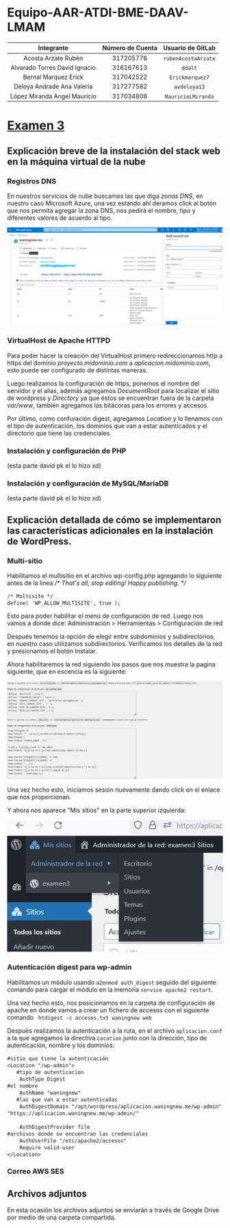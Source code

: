 # Equipo-AAR-ATDI-BME-DAAV-LMAM

| Integrante                     | Número de Cuenta | Usuario de GitLab   |
|:------------------------------:|:----------------:|:-------------------:|
| Acosta Arzate Rubén            | 317205776        | `rubenAcostaArzate` |
| Alvarado Torres David Ignacio  | 316167613        | `ddalt`             |
| Bernal Marquez Erick           | 317042522        | `Erickmarquez7`     |
| Deloya Andrade Ana Valeria     | 317277582        | `avdeloya13`        |
| López Miranda Angel Mauricio   | 317034808        | `MauricioLMiranda`  |

# [Examen 3](https://redes-ciencias-unam.gitlab.io/2023-2/laboratorio/examen-3/)


## Explicación breve de la instalación del stack web en la máquina virtual de la nube

### Registros DNS

En nuestros servicios de nube buscamos las que diga _zonas DNS_, en nuestro caso Microsoft Azure, una vez estando ahí deramos click al botón que nos permita agregar la zona DNS, nos pedirá el nombre, tipo y diferentes valores de acuerdo al tipo.

![](img/DNS.jpeg)

### VirtualHost de Apache HTTPD

Para poder hacer la creación del VirtualHost primero redireccionamos http a https del dominio _proyecto.midominio.com_ a _aplicacion.midominio.com_, esto puede ser configurado de distintas maneras.

Luego realizamos la configuración de https, ponemos el nombre del servidor y el alias, además agregamos _DocumentRoot_ para localizar el sitio de wordpress y _Directory_ ya que éstos se encuentran fuera de la carpeta _var/www_, también agregamos las bitácoras para los errores y accesos.

Por último, como confuración digest, agregamos _Location_ y lo llenamos con el tipo de autenticación, los dominios que van a estar autenticados y el directorio que tiene las credenciales.

### Instalación y configuración de PHP

(esta parte david pk el lo hizo xd)

### Instalación y configuración de MySQL/MariaDB

(esta parte david pk el lo hizo xd)


## Explicación detallada de cómo se implementaron las características adicionales en la instalación de WordPress.

### Multi-sitio 

Habilitamos el multisitio en el archivo wp-config.php agregando lo siguiente antes de la linea
_/* That's all, stop editing! Happy publishing. */_

```
/* Multisite */
define( 'WP_ALLOW_MULTISITE', true ); 
```

Esto para poder habilitar el menú de configuración de red. Luego nos vamos a donde dice: Administración > Herramientas > Configuración de red 

Después tenemos la opción de elegir entre subdominios y subdirectorios, en nuestro caso utilizamos subdirectorios. Verificamos los detalles de la red y presionamos el botón Instalar.

Ahora habilitaremos la red siguiendo los pasos que nos muestra la pagina siguiente, que en escencia es la siguiente: 

![](img/multisitios1.jpg)

Una vez hecho esto, iniciamos sesión nuevamente dando click en el enlace que nos proporcionan. 

Y ahora nos aparece "Mis sitios" en la parte superior izquierda: 

![](img/multisitios3.jpeg)

### Autenticación digest para wp-admin

Habilitamos un módulo usando ``` a2enmod auth_digest ``` seguido del siguiente comando para cargar el módulo en la memoria ``` service apache2 restart ```.

Una vez hecho esto, nos posicionamos en la carpeta de configuración de apache en donde vamos a crear un fichero de accesos con el siguiente comando ``` htdigest -c accesos.txt waningnew web``` 

Después realizamos la autenticación a la ruta, en el archivo ``` aplicacion.conf ``` a la que agregamos la directiva ``` Location ``` junto con la dirección, tipo de autenticación, nombre y los dominios.

```
#sitio que tiene la autenticación
<Location "/wp-admin">
   #tipo de autenticacion
    AuthType Digest
#el nombre
    AuthName "waningnew"
   #las que van a estar autenticadas
    AuthDigestDomain "/opt/wordpress/aplicacion.waningnew.me/wp-admin" "https://aplicacion.waningnew.me/wp-admin/"

    AuthDigestProvider file
#archivos donde se encuentran las credenciales
    AuthUserFile "/etc/apache2/accesos"
    Require valid-user
</Location>
```

### Correo AWS SES

## Archivos adjuntos

En esta ocasión los archivos adjuntos se enviarán a través de Google Drive por medio de una carpeta compartida.
